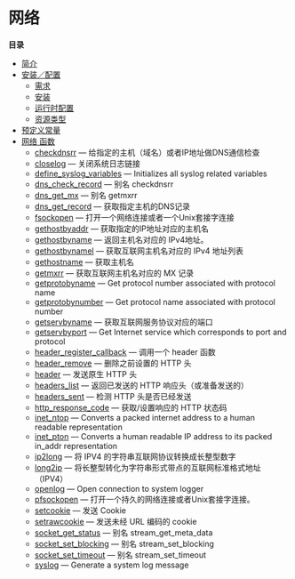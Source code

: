 网络
====

**目录**

-   [简介](/intro/network.html)
-   [安装／配置](/network/setup.html)
    -   [需求](/network/setup.html#需求)
    -   [安装](/network/setup.html#安装)
    -   [运行时配置](/network/setup.html#运行时配置)
    -   [资源类型](/network/setup.html#资源类型)
-   [预定义常量](/network/constants.html)
-   [网络 函数](/ref/network.html)
    -   [checkdnsrr](/ref/network.html#checkdnsrr) —
        给指定的主机（域名）或者IP地址做DNS通信检查
    -   [closelog](/ref/network.html#closelog) — 关闭系统日志链接
    -   [define\_syslog\_variables](/ref/network.html#define_syslog_variables)
        — Initializes all syslog related variables
    -   [dns\_check\_record](/ref/network.html#dns_check_record) — 别名
        checkdnsrr
    -   [dns\_get\_mx](/ref/network.html#dns_get_mx) — 别名 getmxrr
    -   [dns\_get\_record](/ref/network.html#dns_get_record) —
        获取指定主机的DNS记录
    -   [fsockopen](/ref/network.html#fsockopen) —
        打开一个网络连接或者一个Unix套接字连接
    -   [gethostbyaddr](/ref/network.html#gethostbyaddr) —
        获取指定的IP地址对应的主机名
    -   [gethostbyname](/ref/network.html#gethostbyname) —
        返回主机名对应的 IPv4地址。
    -   [gethostbynamel](/ref/network.html#gethostbynamel) —
        获取互联网主机名对应的 IPv4 地址列表
    -   [gethostname](/ref/network.html#gethostname) — 获取主机名
    -   [getmxrr](/ref/network.html#getmxrr) — 获取互联网主机名对应的 MX
        记录
    -   [getprotobyname](/ref/network.html#getprotobyname) — Get
        protocol number associated with protocol name
    -   [getprotobynumber](/ref/network.html#getprotobynumber) — Get
        protocol name associated with protocol number
    -   [getservbyname](/ref/network.html#getservbyname) —
        获取互联网服务协议对应的端口
    -   [getservbyport](/ref/network.html#getservbyport) — Get Internet
        service which corresponds to port and protocol
    -   [header\_register\_callback](/ref/network.html#header_register_callback)
        — 调用一个 header 函数
    -   [header\_remove](/ref/network.html#header_remove) —
        删除之前设置的 HTTP 头
    -   [header](/ref/network.html#header) — 发送原生 HTTP 头
    -   [headers\_list](/ref/network.html#headers_list) — 返回已发送的
        HTTP 响应头（或准备发送的）
    -   [headers\_sent](/ref/network.html#headers_sent) — 检测 HTTP
        头是否已经发送
    -   [http\_response\_code](/ref/network.html#http_response_code) —
        获取/设置响应的 HTTP 状态码
    -   [inet\_ntop](/ref/network.html#inet_ntop) — Converts a packed
        internet address to a human readable representation
    -   [inet\_pton](/ref/network.html#inet_pton) — Converts a human
        readable IP address to its packed in\_addr representation
    -   [ip2long](/ref/network.html#ip2long) — 将 IPV4
        的字符串互联网协议转换成长整型数字
    -   [long2ip](/ref/network.html#long2ip) —
        将长整型转化为字符串形式带点的互联网标准格式地址（IPV4）
    -   [openlog](/ref/network.html#openlog) — Open connection to system
        logger
    -   [pfsockopen](/ref/network.html#pfsockopen) —
        打开一个持久的网络连接或者Unix套接字连接。
    -   [setcookie](/ref/network.html#setcookie) — 发送 Cookie
    -   [setrawcookie](/ref/network.html#setrawcookie) — 发送未经 URL
        编码的 cookie
    -   [socket\_get\_status](/ref/network.html#socket_get_status) —
        别名 stream\_get\_meta\_data
    -   [socket\_set\_blocking](/ref/network.html#socket_set_blocking) —
        别名 stream\_set\_blocking
    -   [socket\_set\_timeout](/ref/network.html#socket_set_timeout) —
        别名 stream\_set\_timeout
    -   [syslog](/ref/network.html#syslog) — Generate a system log
        message
